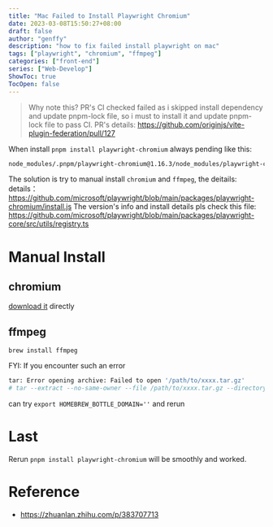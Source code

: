 ```yaml
---
title: "Mac Failed to Install Playwright Chromium"
date: 2023-03-08T15:50:27+08:00
draft: false
author: "genffy"
description: "how to fix failed install playwright on mac"
tags: ["playwright", "chromium", "ffmpeg"]
categories: ["front-end"]
series: ["Web-Develop"]
ShowToc: true
TocOpen: false
---
```

> Why note this? PR's CI checked failed as i skipped install dependency and update pnpm-lock file, so i must to install it and update pnpm-lock file to pass CI. 
> PR's details: https://github.com/originjs/vite-plugin-federation/pull/127

When install `pnpm install playwright-chromium` always pending like this:
```bash
node_modules/.pnpm/playwright-chromium@1.16.3/node_modules/playwright-chromium: Running install script...
```
The solution is try to manual install `chromium` and `ffmpeg`, the deitails: details：https://github.com/microsoft/playwright/blob/main/packages/playwright-chromium/install.js
The version's info and install details pls check this file: https://github.com/microsoft/playwright/blob/main/packages/playwright-core/src/utils/registry.ts
# Manual Install
## chromium
[download it](https://download-chromium.appspot.com/) directly
## ffmpeg
`brew install ffmpeg`

FYI: If you encounter such an error
```bash
tar: Error opening archive: Failed to open '/path/to/xxxx.tar.gz'
# tar --extract --no-same-owner --file /path/to/xxxx.tar.gz --directory /private/tmp/yyyyy
```
can try `export HOMEBREW_BOTTLE_DOMAIN=''` and rerun 
# Last
Rerun `pnpm install playwright-chromium` will be smoothly and worked.
# Reference
- https://zhuanlan.zhihu.com/p/383707713
